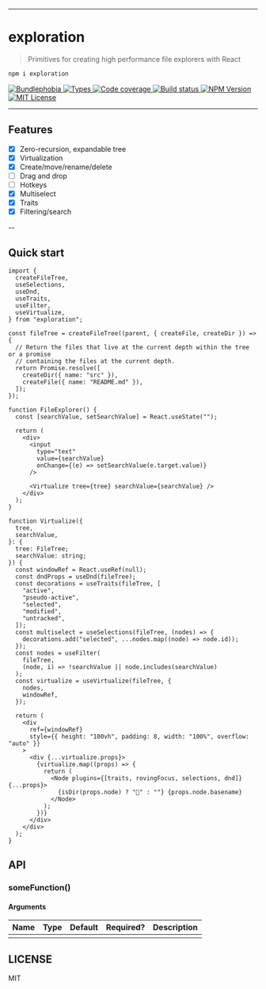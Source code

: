<hr/>

# exploration

> Primitives for creating high performance file explorers with React

```sh
npm i exploration
```

<p>
  <a href="https://bundlephobia.com/result?p=exploration">
    <img alt="Bundlephobia" src="https://img.shields.io/bundlephobia/minzip/exploration?style=for-the-badge&labelColor=24292e">
  </a>
  <a aria-label="Types" href="https://www.npmjs.com/package/exploration">
    <img alt="Types" src="https://img.shields.io/npm/types/exploration?style=for-the-badge&labelColor=24292e">
  </a>
  <a aria-label="Code coverage report" href="https://codecov.io/gh/jaredLunde/exploration">
    <img alt="Code coverage" src="https://img.shields.io/codecov/c/gh/jaredLunde/exploration?style=for-the-badge&labelColor=24292e">
  </a>
  <a aria-label="Build status" href="https://github.com/jaredLunde/exploration/actions/workflows/release.yml">
    <img alt="Build status" src="https://img.shields.io/github/workflow/status/jaredLunde/exploration/release/main?style=for-the-badge&labelColor=24292e">
  </a>
  <a aria-label="NPM version" href="https://www.npmjs.com/package/exploration">
    <img alt="NPM Version" src="https://img.shields.io/npm/v/exploration?style=for-the-badge&labelColor=24292e">
  </a>
  <a aria-label="License" href="https://jaredlunde.mit-license.org/">
    <img alt="MIT License" src="https://img.shields.io/npm/l/exploration?style=for-the-badge&labelColor=24292e">
  </a>
</p>

---

## Features

- [x] Zero-recursion, expandable tree
- [x] Virtualization
- [x] Create/move/rename/delete
- [ ] Drag and drop
- [ ] Hotkeys
- [x] Multiselect
- [x] Traits
- [x] Filtering/search

--

## Quick start

```tsx
import {
  createFileTree,
  useSelections,
  useDnd,
  useTraits,
  useFilter,
  useVirtualize,
} from "exploration";

const fileTree = createFileTree((parent, { createFile, createDir }) => {
  // Return the files that live at the current depth within the tree or a promise
  // containing the files at the current depth.
  return Promise.resolve([
    createDir({ name: "src" }),
    createFile({ name: "README.md" }),
  ]);
});

function FileExplorer() {
  const [searchValue, setSearchValue] = React.useState("");

  return (
    <div>
      <input
        type="text"
        value={searchValue}
        onChange={(e) => setSearchValue(e.target.value)}
      />

      <Virtualize tree={tree} searchValue={searchValue} />
    </div>
  );
}

function Virtualize({
  tree,
  searchValue,
}: {
  tree: FileTree;
  searchValue: string;
}) {
  const windowRef = React.useRef(null);
  const dndProps = useDnd(fileTree);
  const decorations = useTraits(fileTree, [
    "active",
    "pseudo-active",
    "selected",
    "modified",
    "untracked",
  ]);
  const multiselect = useSelections(fileTree, (nodes) => {
    decorations.add("selected", ...nodes.map((node) => node.id));
  });
  const nodes = useFilter(
    fileTree,
    (node, i) => !searchValue || node.includes(searchValue)
  );
  const virtualize = useVirtualize(fileTree, {
    nodes,
    windowRef,
  });

  return (
    <div
      ref={windowRef}
      style={{ height: "100vh", padding: 8, width: "100%", overflow: "auto" }}
    >
      <div {...virtualize.props}>
        {virtualize.map((props) => {
          return (
            <Node plugins={[traits, rovingFocus, selections, dnd]} {...props}>
              {isDir(props.node) ? "📁" : ""} {props.node.basename}
            </Node>
          );
        })}
      </div>
    </div>
  );
}
```

## API

### someFunction()

#### Arguments

| Name | Type | Default | Required? | Description |
| ---- | ---- | ------- | --------- | ----------- |
|      |      |         |           |             |

## LICENSE

MIT
